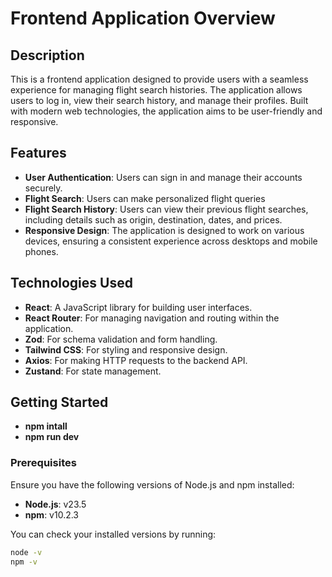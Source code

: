 # Frontend Application Overview
## Description

This is a frontend application designed to provide users with a seamless experience for managing flight search histories. The application allows users to log in, view their search history, and manage their profiles. Built with modern web technologies, the application aims to be user-friendly and responsive.

## Features

- **User Authentication**: Users can sign in and manage their accounts securely.
- **Flight Search**: Users can make personalized flight queries
- **Flight Search History**: Users can view their previous flight searches, including details such as origin, destination, dates, and prices.
- **Responsive Design**: The application is designed to work on various devices, ensuring a consistent experience across desktops and mobile phones.

## Technologies Used

- **React**: A JavaScript library for building user interfaces.
- **React Router**: For managing navigation and routing within the application.
- **Zod**: For schema validation and form handling.
- **Tailwind CSS**: For styling and responsive design.
- **Axios**: For making HTTP requests to the backend API.
- **Zustand**: For state management.

## Getting Started

- **npm intall**
- **npm run dev**

### Prerequisites

Ensure you have the following versions of Node.js and npm installed:

- **Node.js**: v23.5
- **npm**: v10.2.3

You can check your installed versions by running:

```bash
node -v
npm -v
```
